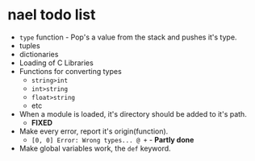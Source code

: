 nael todo list
==============

* `type` function - Pop's a value from the stack and pushes it's type.
* tuples
* dictionaries
* Loading of C Libraries
* Functions for converting types
  * `string>int`
  * `int>string`
  * `float>string`
  * etc
* When a module is loaded, it's directory should be added to it's path.
  * **FIXED**
* Make every error, report it's origin(function).
  * `[0, 0] Error: Wrong types... @ +`  -  **Partly done**
* Make global variables work, the `def` keyword.